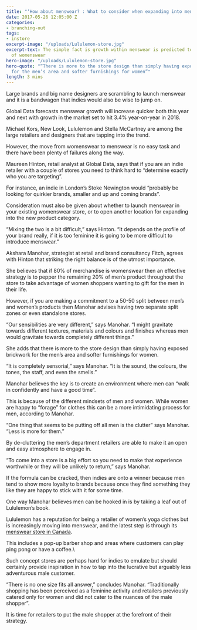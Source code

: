 ```yaml
---
title: "‘How about menswear? : What to consider when expanding into menswear’"
date: 2017-05-26 12:05:00 Z
categories:
- branching-out
tags:
- instore
excerpt-image: "/uploads/Lululemon-store.jpg"
excerpt-text: The simple fact is growth within menswear is predicted to outstrip that
  of womenswear
hero-image: "/uploads/Lululemon-store.jpg"
hero-quote: "“There is more to the store design than simply having exposed brickwork
  for the men’s area and softer furnishings for women”"
length: 3 mins
---
```


Large brands and big name designers are scrambling to launch menswear and it is a bandwagon that indies would also be wise to jump on.

Global Data forecasts menswear growth will increase quicker both this year and next with growth in the market set to hit 3.4% year-on-year in 2018.

Michael Kors, New Look, Lululemon and Stella McCartney are among the large retailers and designers that are tapping into the trend.

However, the move from womenswear to menswear is no easy task and there have been plenty of failures along the way.

Maureen Hinton, retail analyst at Global Data, says that if you are an indie retailer with a couple of stores you need to think hard to “determine exactly who you are targeting”.

For instance, an indie in London’s Stoke Newington would “probably be looking for quirkier brands, smaller and up and coming brands”.

Consideration must also be given about whether to launch menswear in your existing womenswear store, or to open another location for expanding into the new product category.

“Mixing the two is a bit difficult,” says Hinton. “It depends on the profile of your brand really, if it is too feminine it is going to be more difficult to introduce menswear.”

Akshara Manohar, strategist at retail and brand consultancy Fitch, agrees with Hinton that striking the right balance is of the utmost importance.

She believes that if 80% of merchandise is womenswear then an effective strategy is to pepper the remaining 20% of men’s product throughout the store to take advantage of women shoppers wanting to gift for the men in their life.

However, if you are making a commitment to a 50-50 split between men’s and women’s products then Manohar advises having two separate split zones or even standalone stores.

“Our sensibilities are very different,” says Manohar. “I might gravitate towards different textures, materials and colours and finishes whereas men would gravitate towards completely different things.”

She adds that there is more to the store design than simply having exposed brickwork for the men’s area and softer furnishings for women.

“It is completely sensorial,” says Manohar. “It is the sound, the colours, the tones, the staff, and even the smells.”

Manohar believes the key is to create an environment where men can “walk in confidently and have a good time”.

This is because of the different mindsets of men and women. While women are happy to “forage” for clothes this can be a more intimidating process for men, according to Manohar.

“One thing that seems to be putting off all men is the clutter” says Manohar. “Less is more for them.”

By de-cluttering the men’s department retailers are able to make it an open and easy atmosphere to engage in.

“To come into a store is a big effort so you need to make that experience worthwhile or they will be unlikely to return,” says Manohar.

If the formula can be cracked, then indies are onto a winner because men tend to show more loyalty to brands because once they find something they like they are happy to stick with it for some time.

One way Manohar believes men can be hooked in is by taking a leaf out of Lululemon’s book.

Lululemon has a reputation for being a retailer of women’s yoga clothes but is increasingly moving into menswear, and the latest step is through its [menswear store in Canada](http://info.lululemon.com/about/media/lululemon-opens-mens-local-in-toronto).

This includes a pop-up barber shop and areas where customers can play ping pong or have a coffee.\\

Such concept stores are perhaps hard for indies to emulate but should certainly provide inspiration in how to tap into the lucrative but arguably less adventurous male customer.

“There is no one size fits all answer,” concludes Manohar. “Traditionally shopping has been perceived as a feminine activity and retailers previously catered only for women and did not cater to the nuances of the male shopper”.

It is time for retailers to put the male shopper at the forefront of their strategy.